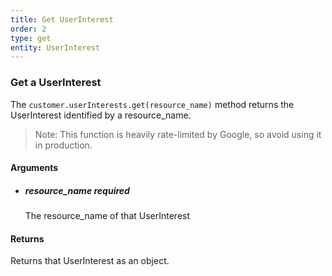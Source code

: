 ```yaml
---
title: Get UserInterest 
order: 2
type: get
entity: UserInterest 
---
```


### Get a UserInterest 

The `customer.userInterests.get(resource_name)` method returns the UserInterest identified by a resource_name. 

> Note: This function is heavily rate-limited by Google, so avoid using it in production.


#### Arguments

- ##### resource_name *required*
    The resource_name of that UserInterest


#### Returns

Returns that UserInterest as an object.
